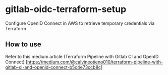 # gitlab-oidc-terraform-setup
Configure OpenID Connect in AWS to retrieve temporary credentials via Terraform

## How to use

Refer to this medium article (Terraform Pipeline with Gitlab CI and OpenID Connect) [https://medium.com/@calvineotieno010/terraform-pipeline-with-gitlab-ci-and-openid-connect-b5c4e73ccb8c]
